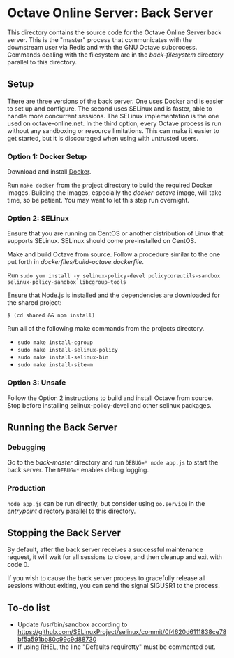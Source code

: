 Octave Online Server: Back Server
=================================

This directory contains the source code for the Octave Online Server back server.  This is the "master" process that communicates with the downstream user via Redis and with the GNU Octave subprocess.  Commands dealing with the filesystem are in the *back-filesystem* directory parallel to this directory.

## Setup

There are three versions of the back server.  One uses Docker and is easier to set up and configure.  The second uses SELinux and is faster, able to handle more concurrent sessions.  The SELinux implementation is the one used on octave-online.net.  In the third option, every Octave process is run without any sandboxing or resource limitations.  This can make it easier to get started, but it is discouraged when using with untrusted users.

### Option 1: Docker Setup

Download and install [Docker](https://www.docker.com).

Run `make docker` from the project directory to build the required Docker images.  Building the images, especially the *docker-octave* image, will take time, so be patient.  You may want to let this step run overnight.

### Option 2: SELinux

Ensure that you are running on CentOS or another distribution of Linux that supports SELinux.  SELinux should come pre-installed on CentOS.

Make and build Octave from source.  Follow a procedure similar to the one put forth in *dockerfiles/build-octave.dockerfile*.

Run `sudo yum install -y selinux-policy-devel policycoreutils-sandbox selinux-policy-sandbox libcgroup-tools`

Ensure that Node.js is installed and the dependencies are downloaded for the shared project:

	$ (cd shared && npm install)

Run all of the following make commands from the projects directory.

- `sudo make install-cgroup`
- `sudo make install-selinux-policy`
- `sudo make install-selinux-bin`
- `sudo make install-site-m`

### Option 3: Unsafe

Follow the Option 2 instructions to build and install Octave from source.  Stop before installing selinux-policy-devel and other selinux packages.

## Running the Back Server

### Debugging

Go to the *back-master* directory and run `DEBUG=* node app.js` to start the back server.  The `DEBUG=*` enables debug logging.

### Production

`node app.js` can be run directly, but consider using `oo.service` in the *entrypoint* directory parallel to this directory.

## Stopping the Back Server

By default, after the back server receives a successful maintenance request, it will wait for all sessions to close, and then cleanup and exit with code 0.

If you wish to cause the back server process to gracefully release all sessions without exiting, you can send the signal SIGUSR1 to the process.

## To-do list

- Update /usr/bin/sandbox according to https://github.com/SELinuxProject/selinux/commit/0f4620d6111838ce78bf5a591bb80c99c9d88730
- If using RHEL, the line "Defaults requiretty" must be commented out.
